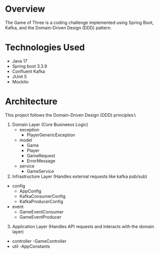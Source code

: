 ﻿# Overview
 The Game of Three is a coding challenge implemented using Spring Boot, Kafka, and the Domain-Driven Design (DDD) pattern.
 
# Technologies Used
 - Java 17
 - Spring boot 3.3.9
 - Confluent Kafka
 - JUnit 5
 - Mockito

# Architecture
This project follows the Domain-Driven Design (DDD) principles:\
1) Domain Layer (Core Busineess Logic)
   * exception
     - PlayerGenericException
   * model
     - Game
     - Player
     - GameRequest
     - ErrorMessage
   * service
     - GameService
2) Infrastructure Layer (Handles external requests like kafka pub/sub)
  * config
    - AppConfig
    - KafkaConsumerConfig
    - KafkaProducerConfig
  * event
    - GameEventConsumer
    - GameEventProducer
3) Application Layer (Handles API requests and interacts with the domain layer)
  * controller
    -GameController
  * util
    -AppConstants
